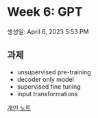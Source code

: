 # Week 6: GPT

생성일: April 6, 2023 5:53 PM

## 과제

- unsupervised pre-training
- decoder only model
- supervised fine tuning
- input transformations

[개인 노트](Week%206%20GPT%20c33be79e4e7a45449044000b17735ab4/%E1%84%80%E1%85%A2%E1%84%8B%E1%85%B5%E1%86%AB%20%E1%84%82%E1%85%A9%E1%84%90%E1%85%B3%209acd727d9f68496ea9c2b8a999e6a425.csv)